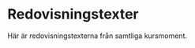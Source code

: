 ---
---
Redovisningstexter
=========================

Här är redovisningstexterna från samtliga kursmoment.
